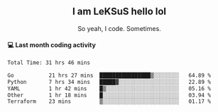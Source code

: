 <h2 align="center">I am LeKSuS hello lol</h2>
<p align="center">So yeah, I code. Sometimes.</p>

#### :computer: Last month coding activity
<!--START_SECTION:waka-->

```txt
Total Time: 31 hrs 46 mins

Go           21 hrs 27 mins  ████████████████▒░░░░░░░░   64.89 %
Python       7 hrs 34 mins   █████▓░░░░░░░░░░░░░░░░░░░   22.89 %
YAML         1 hr 42 mins    █▒░░░░░░░░░░░░░░░░░░░░░░░   05.16 %
Other        1 hr 18 mins    █░░░░░░░░░░░░░░░░░░░░░░░░   03.94 %
Terraform    23 mins         ▒░░░░░░░░░░░░░░░░░░░░░░░░   01.17 %
```

<!--END_SECTION:waka-->

